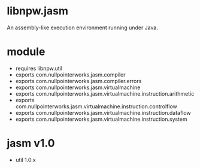 # libnpw.jasm
An assembly-like execution environment running under Java.

# module
* requires libnpw.util
* exports com.nullpointerworks.jasm.compiler
* exports com.nullpointerworks.jasm.compiler.errors
* exports com.nullpointerworks.jasm.virtualmachine
* exports com.nullpointerworks.jasm.virtualmachine.instruction.arithmetic
* exports com.nullpointerworks.jasm.virtualmachine.instruction.controlflow
* exports com.nullpointerworks.jasm.virtualmachine.instruction.dataflow
* exports com.nullpointerworks.jasm.virtualmachine.instruction.system
	
# jasm v1.0
* util 1.0.x
